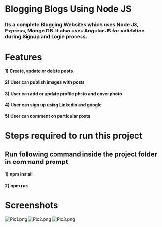 # Blogging Blogs Using Node JS

### Its a complete Blogging Websites which uses Node JS, Express, Mongo DB. It also uses Angular JS for validation during Signup and Login process.

# Features

#### 1) Create, update or delete posts
#### 2) User can publish images with posts
#### 3) User can add or update profile photo and cover photo
#### 4) User can sign up using Linkedin and google
#### 5) User can comment on particular posts

# Steps required to run this project

## Run following command inside the project folder in command prompt
#### 1) npm install
#### 2) npm run

# Screenshots

![Pic1.png](https://live-websites.000webhostapp.com/Blogging-Blogs/Pic1.png)
![Pic2.png](https://live-websites.000webhostapp.com/Blogging-Blogs/Pic2.png)
![Pic3.png](https://live-websites.000webhostapp.com/Blogging-Blogs/Pic3.png)
